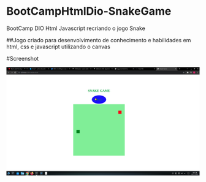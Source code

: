 # BootCampHtmlDio-SnakeGame
BootCamp DIO Html Javascript recriando o jogo Snake

##Jogo criado para desenvolvimento de conhecimento e habilidades em html, css e javascript utilizando o canvas

#Screenshot
<p align="center">
  
  ![img](https://github.com/CarlosDevSys/BootCampHtmlDio-SnakeGame/blob/master/img/Screenshot_20211105_002833.png)
 
</p>
